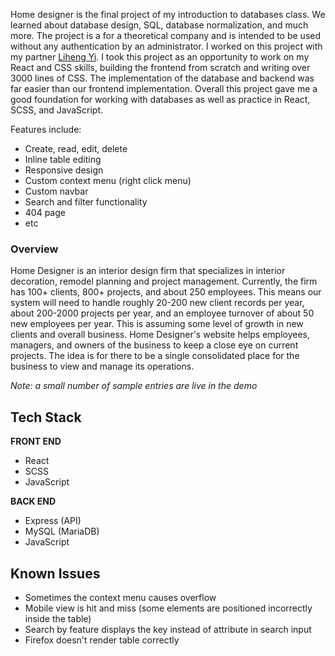 Home designer is the final project of my introduction to databases class. We learned about database design, SQL, database normalization, and much more. The project is a for a theoretical company and is intended to be used without any authentication by an administrator. I worked on this project with my partner [Liheng Yi](https://github.com/Liheng-Yi). I took this project as an opportunity to work on my React and CSS skills, building the frontend from scratch and writing over 3000 lines of CSS. The implementation of the database and backend was far easier than our frontend implementation. Overall this project gave me a good foundation for working with databases as well as practice in React, SCSS, and JavaScript.

Features include:

- Create, read, edit, delete
- Inline table editing
- Responsive design
- Custom context menu (right click menu)
- Custom navbar
- Search and filter functionality
- 404 page
- etc

### Overview

Home Designer is an interior design firm that specializes in interior decoration, remodel planning and project management. Currently, the firm has 100+ clients, 800+ projects, and about 250 employees. This means our system will need to handle roughly 20-200 new client records per year, about 200-2000 projects per year, and an employee turnover of about 50 new employees per year. This is assuming some level of growth in new clients and overall business. Home Designer's website helps employees, managers, and owners of the business to keep a close eye on current projects. The idea is for there to be a single consolidated place for the business to view and manage its operations.

*Note: a small number of sample entries are live in the demo*

## Tech Stack

**FRONT END**

- React
- SCSS
- JavaScript

**BACK END**

- Express (API)
- MySQL (MariaDB)
- JavaScript

## Known Issues

- Sometimes the context menu causes overflow
- Mobile view is hit and miss (some elements are positioned incorrectly inside the table)
- Search by feature displays the key instead of attribute in search input
- Firefox doesn't render table correctly
